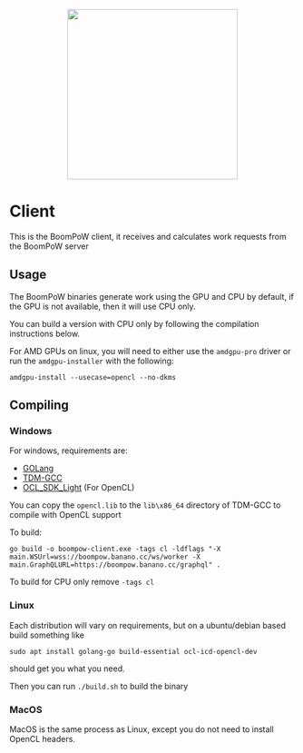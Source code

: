 <p align="center">
  <img src="https://raw.githubusercontent.com/BananoCoin/boompow-next/master/logo.svg" width="300">
</p>

# Client

This is the BoomPoW client, it receives and calculates work requests from the BoomPoW server

## Usage

The BoomPoW binaries generate work using the GPU and CPU by default, if the GPU is not available, then it will use CPU only.

You can build a version with CPU only by following the compilation instructions below.

For AMD GPUs on linux, you will need to either use the `amdgpu-pro` driver or run the `amdgpu-installer` with the following:

```
amdgpu-install --usecase=opencl --no-dkms
```

## Compiling

### Windows

For windows, requirements are:

- [GOLang](https://go.dev/doc/install)
- [TDM-GCC](http://tdm-gcc.tdragon.net/download)
- [OCL_SDK_Light](https://github.com/GPUOpen-LibrariesAndSDKs/OCL-SDK/releases) (For OpenCL)

You can copy the `opencl.lib` to the `lib\x86_64` directory of TDM-GCC to compile with OpenCL support

To build:

```
go build -o boompow-client.exe -tags cl -ldflags "-X main.WSUrl=wss://boompow.banano.cc/ws/worker -X main.GraphQLURL=https://boompow.banano.cc/graphql" .
```

To build for CPU only remove `-tags cl`

### Linux

Each distribution will vary on requirements, but on a ubuntu/debian based build something like

```
sudo apt install golang-go build-essential ocl-icd-opencl-dev
```

should get you what you need.

Then you can run `./build.sh` to build the binary

### MacOS

MacOS is the same process as Linux, except you do not need to install OpenCL headers.
